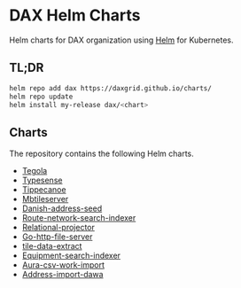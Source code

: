 # DAX Helm Charts

Helm charts for DAX organization using [Helm](https://github.com/helm/helm) for Kubernetes.

## TL;DR

```bash
helm repo add dax https://daxgrid.github.io/charts/
helm repo update
helm install my-release dax/<chart>
```

## Charts

The repository contains the following Helm charts.

* [Tegola](https://github.com/DAXGRID/dax-charts/tree/master/dax/tegola)
* [Typesense](https://github.com/DAXGRID/dax-charts/tree/master/dax/typesense)
* [Tippecanoe](https://github.com/DAXGRID/dax-charts/tree/master/dax/tippecanoe)
* [Mbtileserver](https://github.com/DAXGRID/dax-charts/tree/master/dax/mbtileserver)
* [Danish-address-seed](https://github.com/DAXGRID/dax-charts/tree/master/dax/danish-address-seed)
* [Route-network-search-indexer](https://github.com/DAXGRID/dax-charts/tree/master/dax/route-network-search-indexer)
* [Relational-projector](https://github.com/DAXGRID/dax-charts/tree/master/dax/relational-projector)
* [Go-http-file-server](https://github.com/DAXGRID/dax-charts/tree/master/dax/go-http-file-server)
* [tile-data-extract](https://github.com/DAXGRID/dax-charts/tree/master/dax/tile-data-extract)
* [Equipment-search-indexer](https://github.com/DAXGRID/dax-charts/tree/master/dax/equipment-search-indexer)
* [Aura-csv-work-import](https://github.com/DAXGRID/dax-charts/tree/master/dax/aura-csv-work-import)
* [Address-import-dawa](https://github.com/DAXGRID/dax-charts/tree/master/dax/address-import-dawa)
